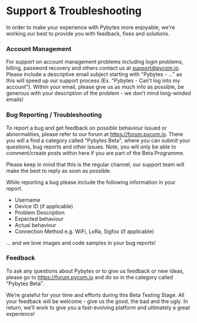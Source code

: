 # Support & Troubleshooting

In order to make your experience with Pybytes more enjoyable, we're working our best to provide you with feedback, fixes and solutions.

### Account Management

For support on account management problems including login problems, billing, password recovery and others contact us at <a href="mailto:support@pycom.io?Subject=Pybytes%20-" target="_top">support@pycom.io</a>. Please include a descriptive email subject starting with "Pybytes - ..." as this will speed up our support process (Ex. "Pybytes - Can't log into my account"). Within your email, please give us as much info as possible, be generous with your description of the problem - we don’t mind long-winded emails!

### Bug Reporting / Troubleshooting

To report a bug and get feedback on possible behaviour issued or abnormalities, please refer to our forum at https://forum.pycom.io. There you will a find a category called "Pybytes Beta", where you can submit your questions, bug reports and other issues. Note, you will only be able to comment/create posts within here if you are part of the Beta Programme.

Please keep in mind that this is the regular channel, our support team will make the best to reply as soon as possible.

While reporting a bug please include the following information in your report.
- Username
- Device ID (if applicable)
- Problem Description
- Expected behaviour
- Actual behaviour
- Connection Method e.g. WiFi, LoRa, Sigfox (if applicable)

... and we love images and code samples in your bug reports!

### Feedback

To ask any questions about Pybytes or to give us feedback or new ideas, please go to https://forum.pycom.io and do so in the category called "Pybytes Beta".

We’re grateful for your time and efforts during this Beta Testing Stage. All your feedback will be welcome - give us the good, the bad and the ugly. In return, we’ll work to give you a fast-evolving platform and ultimately a great experience!
